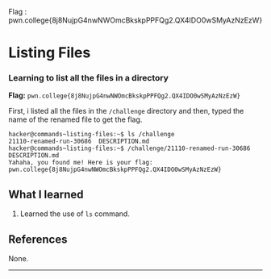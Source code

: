 Flag : pwn.college{8j8NujpG4nwNWOmcBkskpPPFQg2.QX4IDO0wSMyAzNzEzW}
# Listing Files

### Learning to list all the files in a directory

**Flag:** `pwn.college{8j8NujpG4nwNWOmcBkskpPPFQg2.QX4IDO0wSMyAzNzEzW}`

First, i listed all the files in the `/challenge` directory and then, typed the name of the renamed file
to get the flag.

```
hacker@commands~listing-files:~$ ls /challenge
21110-renamed-run-30686  DESCRIPTION.md
hacker@commands~listing-files:~$ /challenge/21110-renamed-run-30686  DESCRIPTION.md
Yahaha, you found me! Here is your flag:
pwn.college{8j8NujpG4nwNWOmcBkskpPPFQg2.QX4IDO0wSMyAzNzEzW}
```

## What I learned

1. Learned the use of `ls` command.

## References

None.

---
